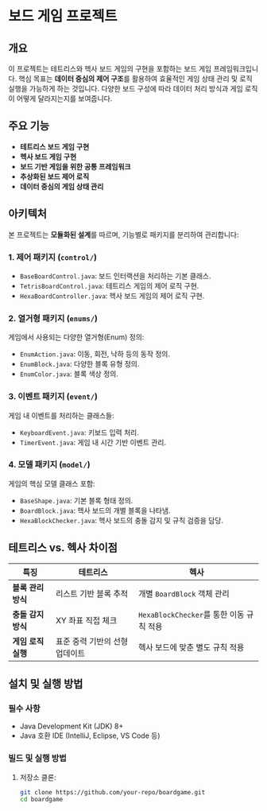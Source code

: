 # 보드 게임 프로젝트

## 개요
이 프로젝트는 테트리스와 헥사 보드 게임의 구현을 포함하는 보드 게임 프레임워크입니다. 핵심 목표는 **데이터 중심의 제어 구조**를 활용하여 효율적인 게임 상태 관리 및 로직 실행을 가능하게 하는 것입니다. 다양한 보드 구성에 따라 데이터 처리 방식과 게임 로직이 어떻게 달라지는지를 보여줍니다.

## 주요 기능
- **테트리스 보드 게임 구현**
- **헥사 보드 게임 구현**
- **보드 기반 게임을 위한 공통 프레임워크**
- **추상화된 보드 제어 로직**
- **데이터 중심의 게임 상태 관리**

## 아키텍처
본 프로젝트는 **모듈화된 설계**를 따르며, 기능별로 패키지를 분리하여 관리합니다:

### **1. 제어 패키지 (`control/`)**
- `BaseBoardControl.java`: 보드 인터랙션을 처리하는 기본 클래스.
- `TetrisBoardControl.java`: 테트리스 게임의 제어 로직 구현.
- `HexaBoardController.java`: 헥사 보드 게임의 제어 로직 구현.

### **2. 열거형 패키지 (`enums/`)**
게임에서 사용되는 다양한 열거형(Enum) 정의:
- `EnumAction.java`: 이동, 회전, 낙하 등의 동작 정의.
- `EnumBlock.java`: 다양한 블록 유형 정의.
- `EnumColor.java`: 블록 색상 정의.

### **3. 이벤트 패키지 (`event/`)**
게임 내 이벤트를 처리하는 클래스들:
- `KeyboardEvent.java`: 키보드 입력 처리.
- `TimerEvent.java`: 게임 내 시간 기반 이벤트 관리.

### **4. 모델 패키지 (`model/`)**
게임의 핵심 모델 클래스 포함:
- `BaseShape.java`: 기본 블록 형태 정의.
- `BoardBlock.java`: 헥사 보드의 개별 블록을 나타냄.
- `HexaBlockChecker.java`: 헥사 보드의 충돌 감지 및 규칙 검증을 담당.

## 테트리스 vs. 헥사 차이점
| 특징  | 테트리스 | 헥사 |
|----------|--------|------|
| **블록 관리 방식** | 리스트 기반 블록 추적 | 개별 `BoardBlock` 객체 관리 |
| **충돌 감지 방식** | XY 좌표 직접 체크 | `HexaBlockChecker`를 통한 이동 규칙 적용 |
| **게임 로직 실행** | 표준 중력 기반의 선형 업데이트 | 헥사 보드에 맞춘 별도 규칙 적용 |

## 설치 및 실행 방법
### **필수 사항**
- Java Development Kit (JDK) 8+
- Java 호환 IDE (IntelliJ, Eclipse, VS Code 등)

### **빌드 및 실행 방법**
1. 저장소 클론:
   ```sh
   git clone https://github.com/your-repo/boardgame.git
   cd boardgame
